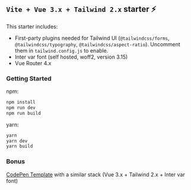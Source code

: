 ## `Vite + Vue 3.x + Tailwind 2.x` starter ⚡

This starter includes:

- First-party plugins needed for Tailwind UI (`@tailwindcss/forms`, `@tailwindcss/typography`, `@tailwindcss/aspect-ratio`). Uncomment them in `tailwind.config.js` to enable.
- Inter var font (self hosted, woff2, version 3.15)
- Vue Router 4.x

### Getting Started

npm:
```sh
npm install
npm run dev
npm run build
```
yarn:
```sh
yarn
yarn dev
yarn build
```

### Bonus

[CodePen Template](https://codepen.io/web2033/pen/QWNbwxY) with a similar stack (Vue 3.x + Tailwind 2.x + Inter var font)